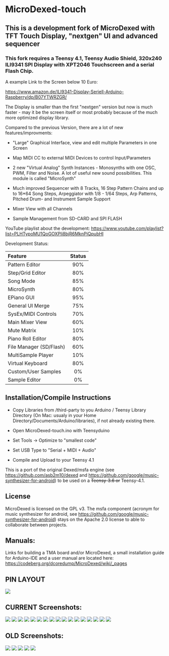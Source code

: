# MicroDexed-touch

## This is a development fork of MicroDexed with TFT Touch Display, "nextgen" UI and advanced sequencer

### This fork requires a Teensy 4.1,  Teensy Audio Shield, 320x240 ILI9341 SPI Display with XPT2046 Touchscreen and a serial Flash Chip.

A example Link to the Screen below 10 Euro:

https://www.amazon.de/ILI9341-Display-Seriell-Arduino-Raspberry/dp/B07YTWRZGR/ 

The Display is smaller than the first "nextgen" version but now is much faster - may it be the screen itself or most probably because of the much more optimized display library.

Compared to the previous Version, there are a lot of new features/improvments:

* "Large" Graphical Interface, view and edit multiple Parameters in one Screen

* Map MIDI CC to external MIDI Devices to control Input/Parameters

* 2 new "Virtual Analog" Synth Instances -  Monosynths with one OSC, PWM, Filter and Noise. A lot of useful new sound possibilities. This module is called "MicroSynth"

* Much improved Sequencer with 8 Tracks, 16 Step Pattern Chains and up to 16*64 Song Steps, Arpeggiator with 1/8 - 1/64 Steps, Arp Patterns, Pitched Drum- and Instrument Sample Support

* Mixer View with all Channels

* Sample Management from SD-CARD and SPI FLASH

YouTube playlist about the development:
https://www.youtube.com/playlist?list=PLHTypoMU1QoGOXPli8bjR6MknPiQpubHl

Development Status:

| Feature | Status |   
|:-----------|:-----------:| 
| Pattern Editor | 90% |
| Step/Grid Editor | 80% |
| Song Mode| 85% |
| MicroSynth | 80% |
| EPiano GUI | 95% |
| General UI Merge | 75% |
| SysEx/MIDI Controls | 70% |
| Main Mixer View | 60% |
| Mute Matrix | 10% |
| Piano Roll Editor | 80% |
| File Manager (SD/Flash) | 60% |
| MultiSample Player | 10% |
| Virtual Keyboard | 80% |
| Custom/User Samples | 0% |
| Sample Editor | 0% |

## Installation/Compile Instructions

* Copy Libraries from /third-party to you Arduino / Teensy Library Directory (On Mac: usualy in your Home Directory/Documents/Arduino/libraries), if not already existing there.

* Open MicroDexed-touch.ino with Teensyduino

* Set Tools -> Optimize to "smallest code"

* Set USB Type to "Serial + MIDI + Audio"

* Compile and Upload to your Teensy 4.1


This is a port of the original Dexed/msfa engine (see https://github.com/asb2m10/dexed and https://github.com/google/music-synthesizer-for-android) to be used on a ~~Teensy-3.6 or~~ Teensy-4.1.

## License
MicroDexed is licensed on the GPL v3. The msfa component (acronym for music synthesizer for android, see https://github.com/google/music-synthesizer-for-android) stays on the Apache 2.0 license to able to collaborate between projects.

## Manuals:

Links for building a TMA board and/or MicroDexed, a small installation guide for Arduino-IDE and a user manual are located here: https://codeberg.org/dcoredump/MicroDexed/wiki/_pages


## PIN LAYOUT

<img src="https://codeberg.org/positionhigh/MicroDexed-touch/raw/branch/main/doc/pin_layout_t41.png" >

## CURRENT Screenshots:

<img src="https://codeberg.org/positionhigh/MicroDexed-touch/raw/branch/main/addon/microDexedRemoteConsole/Screenshots/microdexed-004831.png" >
<img src="https://codeberg.org/positionhigh/MicroDexed-touch/raw/branch/main/addon/microDexedRemoteConsole/Screenshots/microdexed-004427.png" >
<img src="https://codeberg.org/positionhigh/MicroDexed-touch/raw/branch/main/addon/microDexedRemoteConsole/Screenshots/microdexed-003657.png" >
<img src="https://codeberg.org/positionhigh/MicroDexed-touch/raw/branch/main/addon/microDexedRemoteConsole/Screenshots/microdexed-000674.png" >
<img src="https://codeberg.org/positionhigh/MicroDexed-touch/raw/branch/main/addon/microDexedRemoteConsole/Screenshots/microdexed-008906.png" >
<img src="https://codeberg.org/positionhigh/MicroDexed-touch/raw/branch/main/addon/microDexedRemoteConsole/Screenshots/microdexed-008295.png" >
<img src="https://codeberg.org/positionhigh/MicroDexed-touch/raw/branch/main/addon/microDexedRemoteConsole/Screenshots/microdexed-007285.png" >
<img src="https://codeberg.org/positionhigh/MicroDexed-touch/raw/branch/main/addon/microDexedRemoteConsole/Screenshots/microdexed-006607.png" >
<img src="https://codeberg.org/positionhigh/MicroDexed-touch/raw/branch/main/addon/microDexedRemoteConsole/Screenshots/microdexed-006217.png" >
<img src="https://codeberg.org/positionhigh/MicroDexed-touch/raw/branch/main/addon/microDexedRemoteConsole/Screenshots/microdexed-005944.png" >
<img src="https://codeberg.org/positionhigh/MicroDexed-touch/raw/branch/main/addon/microDexedRemoteConsole/Screenshots/microdexed-004923.png" >
<img src="https://codeberg.org/positionhigh/MicroDexed-touch/raw/branch/main/addon/microDexedRemoteConsole/Screenshots/microdexed-004020.png" >
<img src="https://codeberg.org/positionhigh/MicroDexed-touch/raw/branch/main/addon/microDexedRemoteConsole/Screenshots/microdexed-003602.png" >
<img src="https://codeberg.org/positionhigh/MicroDexed-touch/raw/branch/main/addon/microDexedRemoteConsole/Screenshots/microdexed-002562.png" >
<img src="https://codeberg.org/positionhigh/MicroDexed-touch/raw/branch/main/addon/microDexedRemoteConsole/Screenshots/microdexed-001897.png" >
<img src="https://codeberg.org/positionhigh/MicroDexed-touch/raw/branch/main/addon/microDexedRemoteConsole/Screenshots/microdexed-000728.png" >
<img src="https://codeberg.org/positionhigh/MicroDexed-touch/raw/branch/main/addon/microDexedRemoteConsole/Screenshots/microdexed-004720.png" >



## OLD Screenshots:

<img src="https://codeberg.org/positionhigh/MicroDexed-touch/raw/branch/main/addon/microDexedRemoteConsole/Screenshots/microdexed-007090.png" >

<img src="https://codeberg.org/positionhigh/MicroDexed-touch/raw/branch/main/addon/microDexedRemoteConsole/Screenshots/microdexed-008759.png" >

<img src="https://codeberg.org/positionhigh/MicroDexed-touch/raw/branch/main/addon/microDexedRemoteConsole/Screenshots/microdexed-009681.png" >

<img src="https://codeberg.org/positionhigh/MicroDexed-touch/raw/branch/main/addon/microDexedRemoteConsole/Screenshots/microdexed-019427.png" >

<img src="https://codeberg.org/positionhigh/MicroDexed-touch/raw/branch/main/addon/microDexedRemoteConsole/Screenshots/microdexed-022644.png" >

